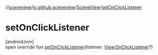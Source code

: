//[sceneview](../../../index.md)/[io.github.sceneview](../index.md)/[SceneView](index.md)/[setOnClickListener](set-on-click-listener.md)

# setOnClickListener

[androidJvm]\
open override fun [setOnClickListener](set-on-click-listener.md)(listener: [View.OnClickListener](https://developer.android.com/reference/kotlin/android/view/View.OnClickListener.html)?)
